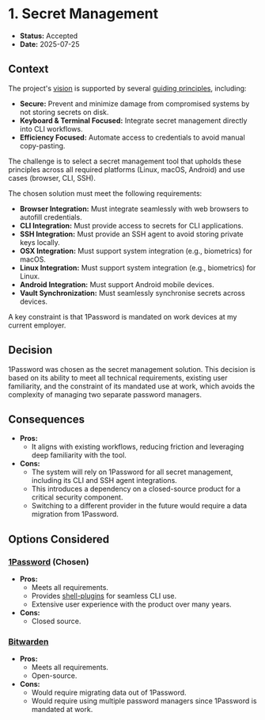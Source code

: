 # 1. Secret Management

* **Status:** Accepted
* **Date:** 2025-07-25

## Context

The project's [vision](../../readme.md#vision) is supported by several [guiding principles](../../readme.md#guiding-principles), including:

*   **Secure:** Prevent and minimize damage from compromised systems by not storing secrets on disk.
*   **Keyboard & Terminal Focused:** Integrate secret management directly into CLI workflows.
*   **Efficiency Focused:** Automate access to credentials to avoid manual copy-pasting.

The challenge is to select a secret management tool that upholds these principles across all required platforms (Linux, macOS, Android) and use cases (browser, CLI, SSH).

The chosen solution must meet the following requirements:

* **Browser Integration:** Must integrate seamlessly with web browsers to autofill credentials.
* **CLI Integration:** Must provide access to secrets for CLI applications.
* **SSH Integration:** Must provide an SSH agent to avoid storing private keys locally.
* **OSX Integration:** Must support system integration (e.g., biometrics) for macOS.
* **Linux Integration:** Must support system integration (e.g., biometrics) for Linux.
* **Android Integration:** Must support Android mobile devices.
* **Vault Synchronization:** Must seamlessly synchronise secrets across devices.

A key constraint is that 1Password is mandated on work devices at my current employer.

## Decision

1Password was chosen as the secret management solution. This decision is based on its ability to meet all technical requirements, existing user familiarity, and the constraint of its mandated use at work, which avoids the complexity of managing two separate password managers.

## Consequences

* **Pros:**
    * It aligns with existing workflows, reducing friction and leveraging deep familiarity with the tool.
* **Cons:**
    * The system will rely on 1Password for all secret management, including its CLI and SSH agent integrations.
    * This introduces a dependency on a closed-source product for a critical security component.
    * Switching to a different provider in the future would require a data migration from 1Password.

## Options Considered

### [1Password](https://1password.com) (Chosen)

* **Pros:**
  * Meets all requirements.
  * Provides [shell-plugins](https://developer.1password.com/docs/cli/shell-plugins/) for seamless CLI use.
  * Extensive user experience with the product over many years.
* **Cons:**
  * Closed source.

### [Bitwarden](https://bitwarden.com)

* **Pros:**
  * Meets all requirements.
  * Open-source.
* **Cons:**
  * Would require migrating data out of 1Password.
  * Would require using multiple password managers since 1Password is mandated at work.
